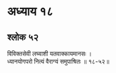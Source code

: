 # अध्याय १८

## श्लोक ५२

विविक्तसेवी लघ्वाशी यतवाक्कायमानसः ।<br>ध्यानयोगपरो नित्यं वैराग्यं समुपाश्रितः ॥ १८-५२॥<br><br>

